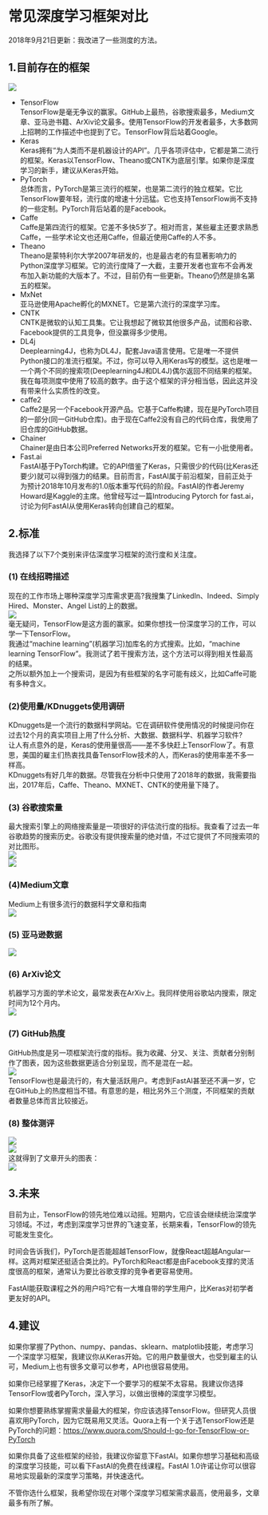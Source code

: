 # 常见深度学习框架对比
2018年9月21日更新：我改进了一些测度的方法。  
## 1.目前存在的框架  
![](imgs/01.png)   
* TensorFlow  
TensorFlow是毫无争议的赢家。GitHub上最热，谷歌搜索最多，Medium文章、亚马逊书籍、ArXiv论文最多。使用TensorFlow的开发者最多，大多数网上招聘的工作描述中也提到了它。TensorFlow背后站着Google。  
* Keras  
Keras拥有“为人类而不是机器设计的API”。几乎各项评估中，它都是第二流行的框架。Keras以TensorFlow、Theano或CNTK为底层引擎。如果你是深度学习的新手，建议从Keras开始。  
* PyTorch  
总体而言，PyTorch是第三流行的框架，也是第二流行的独立框架。它比TensorFlow要年轻，流行度的增速十分迅猛。它也支持TensorFlow尚不支持的一些定制。PyTorch背后站着的是Facebook。
* Caffe  
Caffe是第四流行的框架。它差不多快5岁了。相对而言，某些雇主还要求熟悉Caffe，一些学术论文也还用Caffe，但最近使用Caffe的人不多。  
* Theano  
Theano是蒙特利尔大学2007年研发的，也是最古老的有显著影响力的Python深度学习框架。它的流行度降了一大截，主要开发者也宣布不会再发布加入新功能的大版本了。不过，目前仍有一些更新。Theano仍然是排名第五的框架。  
* MxNet  
亚马逊使用Apache孵化的MXNET。它是第六流行的深度学习库。  
* CNTK  
CNTK是微软的认知工具集。它让我想起了微软其他很多产品，试图和谷歌、Facebook提供的工具竞争，但没赢得多少使用。  
* DL4j  
Deeplearning4J，也称为DL4J，配套Java语言使用。它是唯一不提供Python接口的准流行框架。不过，你可以导入用Keras写的模型。这也是唯一一个两个不同的搜索项(Deeplearning4J和DL4J)偶尔返回不同结果的框架。我在每项测度中使用了较高的数字。由于这个框架的评分相当低，因此这并没有带来什么实质性的改变。  
* caffe2  
Caffe2是另一个Facebook开源产品。它基于Caffe构建，现在是PyTorch项目的一部分(同一GitHub仓库)。由于现在Caffe2没有自己的代码仓库，我使用了旧仓库的GitHub数据。  
* Chainer  
Chainer是由日本公司Preferred Networks开发的框架。它有一小批使用者。  
* Fast.ai  
FastAI基于PyTorch构建。它的API借鉴了Keras，只需很少的代码(比Keras还要少)就可以得到强力的结果。目前而言，FastAI属于前沿框架，目前正处于为预计2018年10月发布的1.0版本重写代码的阶段。FastAI的作者Jeremy Howard是Kaggle的主席。他曾经写过一篇Introducing Pytorch for fast.ai，讨论为何FastAI从使用Keras转向创建自己的框架。  


## 2.标准
我选择了以下7个类别来评估深度学习框架的流行度和关注度。
### (1) 在线招聘描述 
现在的工作市场上哪种深度学习库需求更高?我搜集了LinkedIn、Indeed、Simply Hired、Monster、Angel List的上的数据。  
![](imgs/02.png)  
毫无疑问，TensorFlow是这方面的赢家。如果你想找一份深度学习的工作，可以学一下TensorFlow。  
我通过“machine learning”(机器学习)加库名的方式搜索。比如，“machine learning TensorFlow”。我测试了若干搜索方法，这个方法可以得到相关性最高的结果。  
之所以额外加上一个搜索词，是因为有些框架的名字可能有歧义，比如Caffe可能有多种含义。  
### (2)使用量/KDnuggets使用调研
KDnuggets是一个流行的数据科学网站。它在调研软件使用情况的时候提问你在过去12个月的真实项目上用了什么分析、大数据、数据科学、机器学习软件?  
让人有点意外的是，Keras的使用量很高——差不多快赶上TensorFlow了。有意思，美国的雇主们热衷找具备TensorFlow技术的人，而Keras的使用率差不多一样高。  
KDnuggets有好几年的数据。尽管我在分析中只使用了2018年的数据，我需要指出，2017年后，Caffe、Theano、MXNET、CNTK的使用量下降了。  
### (3) 谷歌搜索量
最大搜索引擎上的网络搜索量是一项很好的评估流行度的指标。我查看了过去一年谷歌趋势的搜索历史。谷歌没有提供搜索量的绝对值，不过它提供了不同搜索项的对比图形。  
![](imgs/04.png)  
![](imgs/05.png)  

### (4)Medium文章
Medium上有很多流行的数据科学文章和指南  
![](imgs/06.png)  

### (5) 亚马逊数据
![](imgs/07.png)    
### (6) ArXiv论文
机器学习方面的学术论文，最常发表在ArXiv上。我同样使用谷歌站内搜索，限定时间为12个月内。  
![](imgs/08.png)  
### (7) GitHub热度  
GitHub热度是另一项框架流行度的指标。我为收藏、分叉、关注、贡献者分别制作了图表，因为这些数据更适合分别呈现，而不是混在一起。  
![](imgs/09.png)  
TensorFlow也是最流行的，有大量活跃用户。考虑到FastAI甚至还不满一岁，它在GitHub上的热度相当不错。有意思的是，相比另外三个测度，不同框架的贡献者数量总体而言比较接近。   
### (8) 整体测评  
![](imgs/10.png)  
![](imgs/11.png)  
这就得到了文章开头的图表：  
![](imgs/12.png)  
## 3.未来  
目前为止，TensorFlow的领先地位难以动摇。短期内，它应该会继续统治深度学习领域。不过，考虑到深度学习世界的飞速变革，长期来看，TensorFlow的领先可能发生变化。  

时间会告诉我们，PyTorch是否能超越TensorFlow，就像React超越Angular一样。这两对框架还挺适合类比的。PyTorch和React都是由Facebook支撑的灵活度很高的框架，通常认为要比谷歌支撑的竞争者更容易使用。  

FastAI能获取课程之外的用户吗?它有一大堆自带的学生用户，比Keras对初学者更友好的API。  
## 4.建议
如果你掌握了Python、numpy、pandas、sklearn、matplotlib技能，考虑学习一个深度学习框架，我建议你从Keras开始。它的用户数量很大，也受到雇主的认可，Medium上也有很多文章可以参考，API也很容易使用。  

如果你已经掌握了Keras，决定下一个要学习的框架不太容易。我建议你选择TensorFlow或者PyTorch，深入学习，以做出很棒的深度学习模型。  

如果你想要熟练掌握需求量最大的框架，你应该选择TensorFlow。但研究人员很喜欢用PyTorch，因为它既易用又灵活。Quora上有一个关于选TensorFlow还是PyTorch的问题：https://www.quora.com/Should-I-go-for-TensorFlow-or-PyTorch  

如果你具备了这些框架的经验，我建议你留意下FastAI。如果你想学习基础和高级的深度学习技能，可以看下FastAI的免费在线课程。FastAI 1.0许诺让你可以很容易地实现最新的深度学习策略，并快速迭代。  

不管你选什么框架，我希望你现在对哪个深度学习框架需求最高，使用最多，文章最多有所了解。  